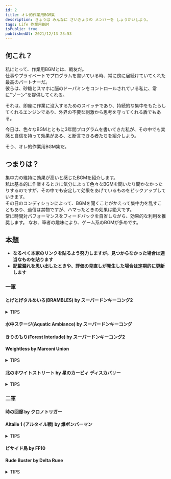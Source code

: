 ```yaml
---
id: 2
title: オレ的作業用BGM集
description: きょうは みんなに さいきょうの メンバーを しょうかいしよう。
tags: Life 作業用BGM
isPublic: true
publishedAt: 2021/12/13 23:53
---
```


## 何これ？

私にとって、作業用BGMとは、戦友だ。  
仕事やプライベートでプログラムを書いている時、常に傍に居続けていてくれた最高のパートナーだ。  
彼らは、砂糖とスマホに脳のドーパミンをコントロールされている私に、常に"ゾーン"を提供してくれる。 

それは、即座に作業に没入するためのスイッチであり、持続的な集中をもたらしてくれるエンジンであり、外界の不要な刺激から思考を守ってくれる盾でもある。  


今日は、色々なBGMとともに3年間プログラムを書いてきた私が、その中でも実感と自信を持って効果がある、と断言できる者たちを紹介しよう。  

そう、オレ的作業用BGM集だ。


## つまりは？

集中力の維持に効果が高いと感じたBGMを紹介します。  
私は基本的に作業するときに気分によって色々なBGMを聞いたり聞かなかったりするのですが、その中でも安定して効果をあげているものをピックアップしていきます。  
その日のコンディションによって、BGMを聞くことがかえって集中力を乱すこともあり、過信は禁物ですが、ハマったときの効果は絶大です。  
常に時間対パフォーマンスをフィードバックを自省しながら、効果的な利用を推奨します。
なお、筆者の趣味により、ゲーム系のBGMが多めです。  


## 本題

- **なるべく本家のリンクを貼るよう努力しますが。見つからなかった場合は適当なものを貼ります**   
- **記載漏れを思い出したときや、評価の見直しが発生した場合は定期的に更新します**

### 一軍

#### とげとげタルめいろ(BRAMBLES) by スーパードンキーコング2

<youtube-player id="GUDoW1pqEV8"></youtube-player>

<details>
<summary>
TIPS
</summary>

正直この曲には、他の追随を許さないほどお世話になった。   
「miball0202はこの曲を合計1000時間以上聞いています」とアカシックレコードに書いてあっても私は疑わないでしょう。  
David Wise の名曲であり、単純にゲーム音楽として評価が高く、界隈での知名度も相応にある。  

この後の「きりのもり(Forest Interlude)」「水中ステージ(Aquatic Ambiance)」もスーパードンキーコング。

David Wiseは、優しいEDMで、まるでその自然のイメージに身が浸るようなアンビエントを作る天才だと思う。
</details>
 

#### 水中ステージ(Aquatic Ambiance) by スーパードンキーコング

<youtube-player id="ovp7dk29jUU"></youtube-player>

#### きりのもり(Forest Interlude) by スーパードンキーコング2

<youtube-player id="EJsFPmuReGU"></youtube-player>

#### Weightless by Marconi Union

<youtube-player id="qYnA9wWFHLI"></youtube-player>

<details>
<summary>
TIPS
</summary>

Marconi Union というイギリスのバンドが、リラックス効果を目的として作成したインスト曲。  
実際にストレスレベルが下がったという研究結果があるとかないとか。  
若干退屈な曲調であり、思考の邪魔はしないが、コンディションが悪いときに作業に没入しづらい印象がある。  
集中を持続させる力は凄まじいが、聞いていることを忘れるくらいゾーンに入ったことはないかもしれない。
</details>

#### 北のホワイトストリート by 星のカービィ ディスカバリー

<youtube-player id="PBRJJYKSiNQ"></youtube-player>

<details>
<summary>
TIPS
</summary>

星のカービィは「カービィサウンド(あるいはカービィポップ)」と呼称されるほど、独特の明るくて切ない曲調魅力として知られている。  
新しいシリーズが出るたびにそのBGMにも高い注目が集まっている。  
2022/3 新作の星のカービィディスパバリーでも、期待を裏切らない名曲が誕生した。  
私はゲームプレイ中でも、「おや、この曲」と、ステージクリアせずにしばらく立ち止まった。  
メロディ二つくらいしかない気がするのに、なんでこんなに豊かな曲ができるんや。  
聞けばわかる。聞けば、わかる。  

</details>

### 二軍

#### 時の回廊 by クロノトリガー

<youtube-player id="8leL5NsQ6sE"></youtube-player>

#### Altaile 1 (アルタイル戦) by 爆ボンバーマン

<youtube-player id="_AG_ap0y8yA"></youtube-player>

<details>
<summary>
TIPS
</summary>

ラスボス戦の曲。  
基本的に同じフレーズの繰り返しなので、上にあげたアンビエントな曲より若干テンション上げながらも、作業に集中できる。  
ただ、ベースラインのシンセサイザーの圧が強いので、長時間大音量で聞いていると疲れる。耐久戦には向かない。  
爆ボンだと [Blue Resort](https://www.youtube.com/watch?v=vtQfua1sOc4&list=PL8x7wHq_i5DdRpnerAKgryL0u0wEylnba&index=6) が有名だが、曲の展開が印象的すぎて、個人的には作業には向かないと思う。
</details>

#### ビサイド島 by FF10

<youtube-player id="6Ykz0Ba5p24"></youtube-player>

#### Rude Buster by Delta Rune

<youtube-player id="Lpw7SzzIfnY"></youtube-player>

<details>
<summary>
TIPS
</summary>

うってかわって、バリバリの戦闘曲。天才 TobyFox の名曲の一つ。  
バチっとテンション上げたいときにおすすめ。  
通常戦闘曲として作曲されていることもあり、激しい曲調でも、ずっと聞いていられる安定感がある。  
コンディションによっては思考を邪魔することがあるので、使い方に注意。

</details>
